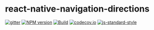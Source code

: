# react-native-navigation-directions
[![gitter](https://badges.gitter.im/Join%20Chat.svg)](https://gitter.im/laki944/react-native-navigation-directions?utm_source=badge&utm_medium=badge&utm_campaign=pr-badge&utm_content=badge)
[![NPM version](https://img.shields.io/npm/v/react-native-navigation-directions.svg?style=flat-square)](https://www.npmjs.com/package/react-native-navigation-directions)
[![Build](https://travis-ci.org/laki944/react-native-navigation-directions.svg?branch=master)](https://travis-ci.org/laki944/react-native-navigation-directions)
[![codecov.io](https://codecov.io/github/laki944/react-native-navigation-directions/coverage.svg?branch=master)](https://codecov.io/github/laki944/react-native-navigation-directions?branch=master)
[![js-standard-style](https://img.shields.io/badge/code%20style-standard-brightgreen.svg)](http://standardjs.com/)
